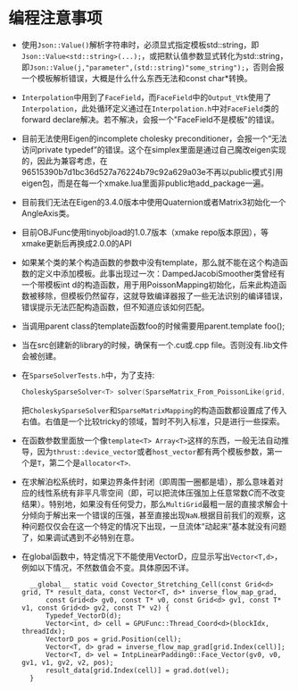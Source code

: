 # 编程注意事项

- 使用`Json::Value()`解析字符串时，必须显式指定模板std::string，即`Json::Value<std::string>(...);`，或把默认值参数显式转化为std::string，即`Json::Value(j,"parameter",(std::string)"some_string");`，否则会报一个模板解析错误，大概是什么什么东西无法和const char*转换。
- `Interpolation`中用到了`FaceField`，而`FaceField`中的`Output_Vtk`使用了`Interpolation`，此处循环定义通过在`Interpolation.h`中对`FaceField`类的forward declare解决。若不解决，会报一个"FaceField不是模板"的错误。
- 目前无法使用Eigen的incomplete cholesky preconditioner，会报一个“无法访问private typedef”的错误。这个在simplex里面是通过自己魔改eigen实现的，因此为兼容考虑，在96515390b7d1bc36d527a76224b79c92a629a03e不再以public模式引用eigen包，而是在每一个xmake.lua里面非public地add_package一遍。
- 目前我们无法在Eigen的3.4.0版本中使用Quaternion或者Matrix3初始化一个AngleAxis类。
- 目前OBJFunc使用tinyobjload的1.0.7版本（xmake repo版本原因），等xmake更新后再换成2.0.0的API
- 如果某个类的某个构造函数的参数中没有template，那么就不能在这个构造函数的定义中添加模板。此事出现过一次：DampedJacobiSmoother类曾经有一个带模板int d的构造函数，用于用PoissonMapping初始化，后来此构造函数被移除，但模板仍然留存，这就导致编译器报了一些无法识别的编译错误，错误提示无法匹配构造函数，但不知道应该如何匹配。
- 当调用parent class的template函数foo<T>的时候需要用parent.template foo<T>();
- 当在src创建新的library的时候，确保有一个.cu或.cpp file。否则没有.lib文件会被创建。
- 在`SparseSolverTests.h`中，为了支持:

    ```C++
    CholeskySparseSolver<T> solver(SparseMatrix_From_PoissonLike(grid, poisson_mapping));
    ```
    把`CholeskySparseSolver`和`SparseMatrixMapping`的构造函数都设置成了传入右值。右值是一个比较tricky的领域，暂时不列入标准，只是进行一些探索。
- 在函数参数里面放一个像`template<T> Array<T>`这样的东西，一般无法自动推导，因为`thrust::device_vector`或者`host_vector`都有两个模板参数，第一个是`T`，第二个是`allocator<T>`.
- 在求解泊松系统时，如果边界条件封闭（即周围一圈都是墙），那么意味着对应的线性系统有非平凡零空间（即，可以把流体压强加上任意常数$C$而不改变结果）。特别地，如果没有任何受力，那么`MultiGrid`最粗一层的直接求解会十分倾向于解出来一个错误的压强，甚至直接出现`NaN`.根据目前我们的观察，这种问题仅仅会在这一个特定的情况下出现，一旦流体“动起来”基本就没有问题了，如果调试遇到不必特别在意。
- 在global函数中，特定情况下不能使用VectorD，应显示写出`Vector<T,d>`，例如以下情况，不然数值会不变。具体原因不详。
  ```template<class T, int d>
	__global__ static void Covector_Stretching_Cell(const Grid<d> grid, T* result_data, const Vector<T, d>* inverse_flow_map_grad, 
		const Grid<d> gv0, const T* v0, const Grid<d> gv1, const T* v1, const Grid<d> gv2, const T* v2) {
		Typedef_VectorD(d);
		Vector<int, d> cell = GPUFunc::Thread_Coord<d>(blockIdx, threadIdx);
		VectorD pos = grid.Position(cell);
		Vector<T, d> grad = inverse_flow_map_grad[grid.Index(cell)];
		Vector<T, d> vel = IntpLinearPadding0::Face_Vector(gv0, v0, gv1, v1, gv2, v2, pos);
		result_data[grid.Index(cell)] = grad.dot(vel);
	}
    ```

